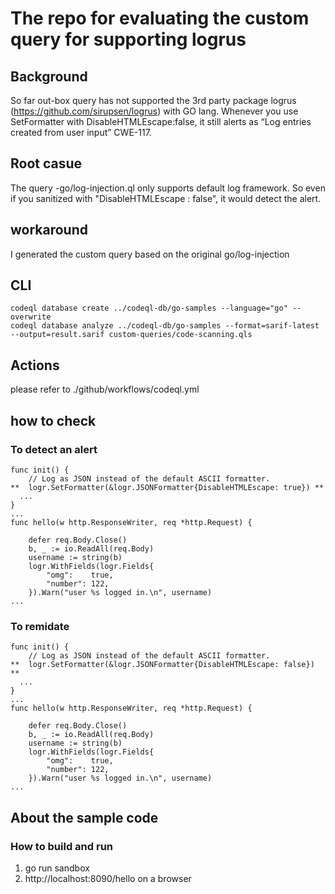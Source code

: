 # The repo for evaluating the custom query for supporting logrus

## Background
So far out-box query has not supported the 3rd party package logrus (https://github.com/sirupsen/logrus) with GO lang.
Whenever you use SetFormatter with DisableHTMLEscape:false, it still alerts as “Log entries created from user input” CWE-117.

## Root casue
The query -go/log-injection.ql only supports default log framework. So even if you sanitized with "DisableHTMLEscape : false", it would detect the alert.

## workaround
I generated the custom query based on the original go/log-injection

## CLI
```
codeql database create ../codeql-db/go-samples --language="go" --overwrite
codeql database analyze ../codeql-db/go-samples --format=sarif-latest --output=result.sarif custom-queries/code-scanning.qls
```

## Actions
please refer to ./github/workflows/codeql.yml

## how to check
### To detect an alert
```
func init() {
	// Log as JSON instead of the default ASCII formatter.
**	logr.SetFormatter(&logr.JSONFormatter{DisableHTMLEscape: true}) **
  ...
}
...
func hello(w http.ResponseWriter, req *http.Request) {

	defer req.Body.Close()
	b, _ := io.ReadAll(req.Body)
	username := string(b)
	logr.WithFields(logr.Fields{
		"omg":    true,
		"number": 122,
	}).Warn("user %s logged in.\n", username)
...
```
### To remidate 
```
func init() {
	// Log as JSON instead of the default ASCII formatter.
**	logr.SetFormatter(&logr.JSONFormatter{DisableHTMLEscape: false}) **
  ...
}
...
func hello(w http.ResponseWriter, req *http.Request) {

	defer req.Body.Close()
	b, _ := io.ReadAll(req.Body)
	username := string(b)
	logr.WithFields(logr.Fields{
		"omg":    true,
		"number": 122,
	}).Warn("user %s logged in.\n", username)
...
```

## About the sample code
### How to build and run
1) go run sandbox
2) http://localhost:8090/hello on a browser
